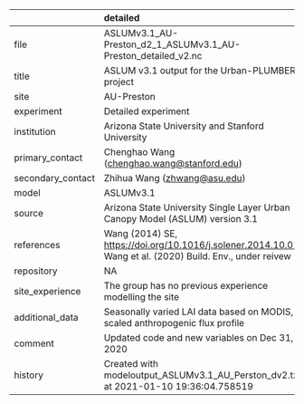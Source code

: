 |                   | detailed                                                                                                    |
|:------------------|:------------------------------------------------------------------------------------------------------------|
| file              | ASLUMv3.1_AU-Preston_d2_1_ASLUMv3.1_AU-Preston_detailed_v2.nc                                               |
| title             | ASLUM v3.1 output for the Urban-PLUMBER project                                                             |
| site              | AU-Preston                                                                                                  |
| experiment        | Detailed experiment                                                                                         |
| institution       | Arizona State University and Stanford University                                                            |
| primary_contact   | Chenghao Wang (chenghao.wang@stanford.edu)                                                                  |
| secondary_contact | Zhihua Wang (zhwang@asu.edu)                                                                                |
| model             | ASLUMv3.1                                                                                                   |
| source            | Arizona State University Single Layer Urban Canopy Model (ASLUM) version 3.1                                |
| references        | Wang (2014) SE, https://doi.org/10.1016/j.solener.2014.10.012; Wang et al. (2020) Build. Env., under reivew |
| repository        | NA                                                                                                          |
| site_experience   | The group has no previous experience modelling the site                                                     |
| additional_data   | Seasonally varied LAI data based on MODIS, scaled anthropogenic flux profile                                |
| comment           | Updated code and new variables on Dec 31, 2020                                                              |
| history           | Created with modeloutput_ASLUMv3.1_AU_Perston_dv2.txt at 2021-01-10 19:36:04.758519                         |
